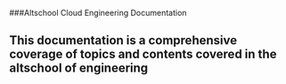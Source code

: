 ###Altschool Cloud Engineering Documentation
## This documentation is a comprehensive coverage of topics and contents covered in the altschool of engineering
 
